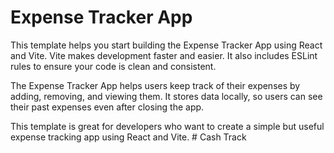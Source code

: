 # Expense Tracker App

This template helps you start building the Expense Tracker App using React and Vite. Vite makes development faster and easier. It also includes ESLint rules to ensure your code is clean and consistent.

The Expense Tracker App helps users keep track of their expenses by adding, removing, and viewing them. It stores data locally, so users can see their past expenses even after closing the app.

This template is great for developers who want to create a simple but useful expense tracking app using React and Vite.
#   C a s h   T r a c k  
 